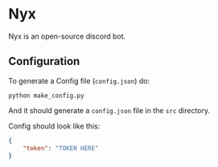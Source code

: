 # Nyx

Nyx is an open-source discord bot.

## Configuration

To generate a Config file (`config.json`) do:

`python make_config.py`

And it should generate a `config.json` file in the `src` directory.

Config should look like this:

```json
{
    "token": "TOKEN HERE"
}
```
